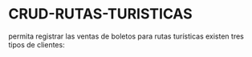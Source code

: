 # CRUD-RUTAS-TURISTICAS
 permita registrar las ventas de boletos para rutas turísticas existen tres tipos de clientes:

